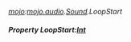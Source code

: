 _[mojo](../../modules/mojo/mojo-module.md):[mojo.audio](../../modules/mojo/mojo-audio.md).[Sound](../../modules/mojo/mojo-audio-sound.md).LoopStart_
##### Property LoopStart:[Int](../../modules/wonkey/wonkey-types-int.md)
